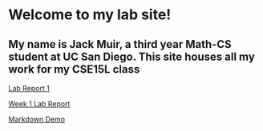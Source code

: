 # Welcome to my lab site!

## My name is Jack Muir, a third year Math-CS student at UC San Diego. This site houses all my work for my CSE15L class
[Lab Report 1](lab-report-1-week-0.md)

[Week 1 Lab Report](lab-report-week-1.md)

[Markdown Demo](https://jackmuir1.github.io/cse15l-lab-reports/Markdown-Demo.html)
